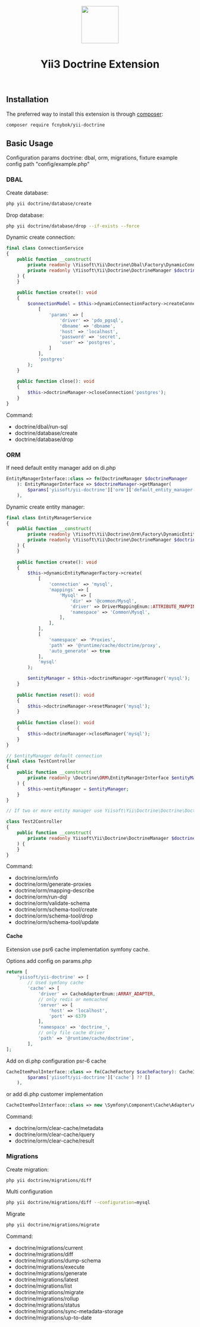 <p align="center">
    <a href="https://github.com/yiisoft" target="_blank">
        <img src="https://avatars0.githubusercontent.com/u/993323" height="100px">
    </a>
    <h1 align="center">Yii3 Doctrine Extension</h1>
    <br>
</p>


Installation
------------

The preferred way to install this extension is through [composer](http://getcomposer.org/download/):

```bash
composer require fcnybok/yii-doctrine
```

Basic Usage
-----------

Configuration params doctrine: dbal, orm, migrations, fixture example config path "config/example.php"

### DBAL

Create database:
```bash
php yii doctrine/database/create
```

Drop database:
```bash
php yii doctrine/database/drop --if-exists --force
```

Dynamic create connection:
```php
final class ConnectionService
{
    public function __construct(
        private readonly \Yiisoft\Yii\Doctrine\Dbal\Factory\DynamicConnectionFactory $dynamicConnectionFactory,
        private readonly \Yiisoft\Yii\Doctrine\DoctrineManager $doctrineManager
    ) {
    }
    
    public function create(): void
    {
        $connectionModel = $this->dynamicConnectionFactory->createConnection(
            [
                'params' => [
                    'driver' => 'pdo_pgsql',
                    'dbname' => 'dbname',
                    'host' => 'localhost',
                    'password' => 'secret',
                    'user' => 'postgres',
                ]
            ],
            'postgres'
        );
    }
    
    public function close(): void
    {
        $this->doctrineManager->closeConnection('postgres');
    }
}
```

Command:
 - doctrine/dbal/run-sql
 - doctrine/database/create
 - doctrine/database/drop

### ORM

If need default entity manager add on di.php

```php
EntityManagerInterface::class => fn(DoctrineManager $doctrineManager
    ): EntityManagerInterface => $doctrineManager->getManager(
        $params['yiisoft/yii-doctrine']['orm']['default_entity_manager'] ?? DoctrineManager::DEFAULT_ENTITY_MANAGER
    ),
```

Dynamic create entity manager:
```php
final class EntityManagerService
{
    public function __construct(
        private readonly \Yiisoft\Yii\Doctrine\Orm\Factory\DynamicEntityManagerFactory $dynamicEntityManagerFactory,
        private readonly \Yiisoft\Yii\Doctrine\DoctrineManager $doctrineManager
    ) {
    }
    
    public function create(): void
    {
        $this->dynamicEntityManagerFactory->create(
            [
                'connection' => 'mysql',
                'mappings' => [
                    'Mysql' => [
                        'dir' => '@common/Mysql',
                        'driver' => DriverMappingEnum::ATTRIBUTE_MAPPING,
                        'namespace' => 'Common\Mysql',
                    ],
                ],
            ],
            [
                'namespace' => 'Proxies',
                'path' => '@runtime/cache/doctrine/proxy',
                'auto_generate' => true
            ],
            'mysql'
        );

        $entityManager = $this->doctrineManager->getManager('mysql');
    }
    
    public function reset(): void
    {
        $this->doctrineManager->resetManager('mysql');
    }
    
    public function close(): void
    {
        $this->doctrineManager->closeManager('mysql');
    }
}
```

```php
// $entityManager default connection
final class TestController
{
    public function __construct(
        private readonly \Doctrine\ORM\EntityManagerInterface $entityManager
    ) {
        $this->entityManager = $entityManager;
    }
}

// If two or more entity manager use Yiisoft\Yii\Doctrine\Doctrine\DoctrineManager, find by name entity manager 

class Test2Controller
{
    public function __construct(
        private readonly Yiisoft\Yii\Doctrine\DoctrineManager $doctrineManager,
    ) {
    }
}
```

Command:
 - doctrine/orm/info
 - doctrine/orm/generate-proxies
 - doctrine/orm/mapping-describe
 - doctrine/orm/run-dql
 - doctrine/orm/validate-schema
 - doctrine/orm/schema-tool/create
 - doctrine/orm/schema-tool/drop
 - doctrine/orm/schema-tool/update

#### Cache

Extension use psr6 cache implementation symfony cache.

Options add config on params.php

```php
return [
    'yiisoft/yii-doctrine' => [
        // Used symfony cache
        'cache' => [
            'driver' => CacheAdapterEnum::ARRAY_ADAPTER,
            // only redis or memcached
            'server' => [
                'host' => 'localhost',
                'port' => 6379
            ],
            'namespace' => 'doctrine_',
            // only file cache driver
            'path' => '@runtime/cache/doctrine',
        ],
];
```
Add on di.php configuration psr-6 cache
```php
CacheItemPoolInterface::class => fn(CacheFactory $cacheFactory): CacheItemPoolInterface => $cacheFactory->create(
        $params['yiisoft/yii-doctrine']['cache'] ?? []
    ),
```
or add di.php customer implementation

```php
CacheItemPoolInterface::class => new \Symfony\Component\Cache\Adapter\ArrayAdapter(),
```

Command:
 - doctrine/orm/clear-cache/metadata
 - doctrine/orm/clear-cache/query
 - doctrine/orm/clear-cache/result


### Migrations
Create migration:
```bash
php yii doctrine/migrations/diff
```
Multi configuration
```bash
php yii doctrine/migrations/diff --configuration=mysql
```

Migrate
```bash
php yii doctrine/migrations/migrate
```
Command:
 - doctrine/migrations/current
 - doctrine/migrations/diff
 - doctrine/migrations/dump-schema
 - doctrine/migrations/execute
 - doctrine/migrations/generate
 - doctrine/migrations/latest
 - doctrine/migrations/list
 - doctrine/migrations/migrate
 - doctrine/migrations/rollup
 - doctrine/migrations/status
 - doctrine/migrations/sync-metadata-storage
 - doctrine/migrations/up-to-date